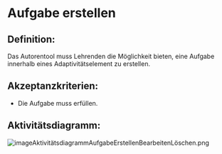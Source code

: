 # Aufgabe erstellen

## Definition:

Das Autorentool muss Lehrenden die Möglichkeit bieten, eine Aufgabe innerhalb eines Adaptivitätselement zu erstellen.

## Akzeptanzkriterien:

- Die Aufgabe muss [](AWA9010.md)erfüllen.

## Aktivitätsdiagramm:

![imageAktivitätsdiagrammAufgabeErstellenBearbeitenLöschen.png](imageAktivitätsdiagrammAufgabeErstellenBearbeitenLöschen.png)
